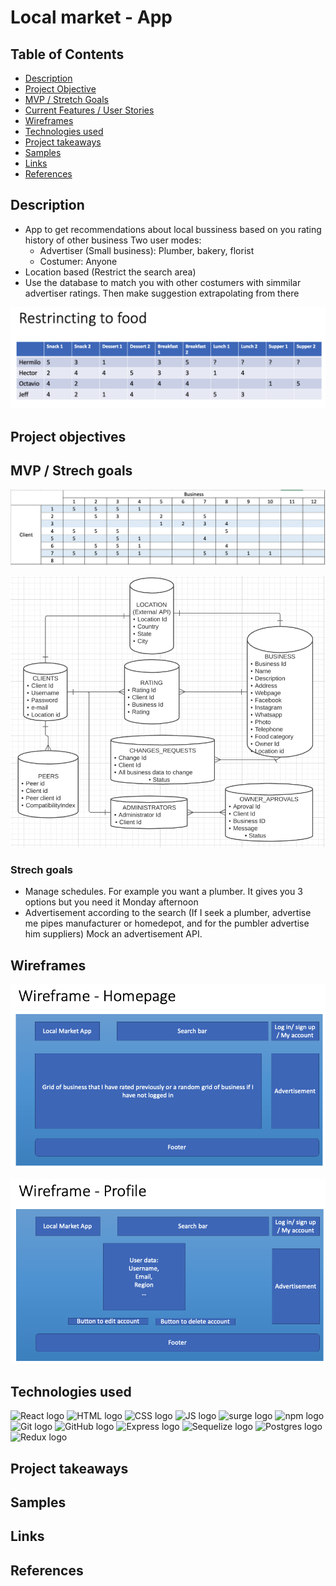 # Local market - App

## Table of Contents

- [Description](#description)
- [Project Objective](#project-objective)
- [MVP / Stretch Goals](#mvp-stretch-goals)
- [Current Features / User Stories](#current-features)
- [Wireframes](#wireframes)
- [Technologies used](#technologies-used)
- [Project takeaways](#project-takeaways)
- [Samples](#samples)
- [Links](#links)
- [References](#references)

## Description

* App to get recommendations about local bussiness based on you rating history of other business
Two user modes:
    + Advertiser (Small business): Plumber, bakery, florist
    + Costumer:  Anyone
* Location based (Restrict the search area)
* Use the database to match you with other costumers with simmilar advertiser ratings. Then make suggestion extrapolating from there

![Table 1](./public/food.png)

## Project objectives

## MVP / Strech goals

![Table 2](./public/food2.png)

![Databases](./public/databases.png)

### Strech goals

* Manage schedules. For example you want a plumber. It gives you 3 options but you need it Monday afternoon
* Advertisement according to the search (If I seek a plumber, advertise me pipes manufacturer or homedepot, and for the pumbler advertise him suppliers) Mock an advertisement API.


## Wireframes

![Homepage](./public/wireframe1.png)

![User page](./public/wireframe2.png)

## Technologies used

<p>
<img src="https://upload.wikimedia.org/wikipedia/commons/thumb/a/a7/React-icon.svg/512px-React-icon.svg.png" alt="React logo" height="200" />

<img src="https://upload.wikimedia.org/wikipedia/commons/thumb/6/61/HTML5_logo_and_wordmark.svg/120px-HTML5_logo_and_wordmark.svg.png" alt="HTML logo" height="200"/>

<img src="https://encrypted-tbn0.gstatic.com/images?q=tbn:ANd9GcS8TUvkaAZ51SEo89de6huZMjCxCEQsKhgpFg&usqp=CAU" alt="CSS logo" height="200"/>

<img src="https://upload.wikimedia.org/wikipedia/commons/thumb/9/99/Unofficial_JavaScript_logo_2.svg/245px-Unofficial_JavaScript_logo_2.svg.png" alt="JS logo" height="200"/>

<img src="https://surge.sh/images/logos/svg/surge-logo.svg" alt="surge logo" height="200"/>

<img src="https://raw.githubusercontent.com/npm/logos/master/npm%20logo/npm-logo-red.png" alt="npm logo" width="200"/>

<img src="https://git-scm.com/images/logos/downloads/Git-Logo-2Color.png" alt="Git logo" width="200"/>

<img src="https://1000marcas.net/wp-content/uploads/2020/02/GitHub-Logo-600x338.jpg" alt="GitHub logo" height="200"/>

<img src="https://encrypted-tbn0.gstatic.com/images?q=tbn:ANd9GcR0syl-pMTbiJQw4yW4R0Ll8A3a-K8jAw2M_Q&usqp=CAU" alt="Express logo" width="200"/>

<img src="https://encrypted-tbn0.gstatic.com/images?q=tbn:ANd9GcRO-E3rdwO5-nHqmqbzVeieB_n-jLxH6ax6Dg&usqp=CAU" alt="Sequelize logo" width="200"/>

<img src="https://encrypted-tbn0.gstatic.com/images?q=tbn:ANd9GcTdD_LzHAz-a6A54tJnv2BSHwAV8BtgX_-QBg&usqp=CAU" alt="Postgres logo" width="200"/>

<img src="https://encrypted-tbn0.gstatic.com/images?q=tbn:ANd9GcTvLf2FqJ417MHyGj_cLgLLx8mfTAeac9K80A&usqp=CAU" alt="Redux logo" width="400"/>

</p>



## Project takeaways

## Samples

## Links

## References